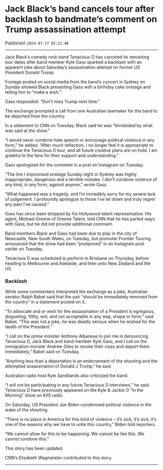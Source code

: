 # Jack Black’s band cancels tour after backlash to bandmate’s comment on Trump assassination attempt

Published :`2024-07-17 02:21:48`

---

Jack Black’s comedy rock band Tenacious D has canceled its remaining tour dates after band member Kyle Gass sparked a backlash with an apparent joke about Saturday’s assassination attempt on former US President Donald Trump.

Footage posted on social media from the band’s concert in Sydney on Sunday showed Black presenting Gass with a birthday cake onstage and telling him to “make a wish.”

Gass responded: “Don’t miss Trump next time.”

The exchange prompted a call from one Australian lawmaker for the band to be deported from the country.

In a statement to CNN on Tuesday, Black said he was “blindsided by what was said at the show.”

“I would never condone hate speech or encourage political violence in any form,” he added. “After much reflection, I no longer feel it is appropriate to continue the Tenacious D tour, and all future creative plans are on hold. I am grateful to the fans for their support and understanding.”

Gass apologized for the comment in a post on Instagram on Tuesday.

“The line I improvised onstage Sunday night in Sydney was highly inappropriate, dangerous and a terrible mistake. I don’t condone violence of any kind, in any form, against anyone,” wrote Gass.

“What happened was a tragedy, and I’m incredibly sorry for my severe lack of judgement. I profoundly apologize to those I’ve let down and truly regret any pain I’ve caused.”

Gass has since been dropped by his Hollywood talent representative. His agent, Michael Greene of Greene Talent, told CNN that he has parted ways with Gass, but he did not provide additional comment.

Band members Black and Gass had been due to play in the city of Newcastle, New South Wales, on Tuesday, but promoter Frontier Touring announced that the show had been “postponed” in an Instagram post earlier on Tuesday.

Tenacious D was scheduled to perform in Brisbane on Thursday, before heading to Melbourne and Adelaide, and then onto New Zealand and the US.

### Backlash

While some commenters interpreted the exchange as a joke, Australian senator Ralph Babet said that the pair “should be immediately removed from the country” in a statement posted on X.

“To advocate and or wish for the assassination of a President is egregious, disgusting, filthy, evil, and not acceptable in any way, shape or form,” said Babet. “This was not a joke, he was deadly serious when he wished for the death of the President.”

“I call on the prime minister Anthony Albanese to join me in denouncing Tenacious D, Jack Black and band member Kyle Gass, and I call on the immigration minister Andrew Giles to revoke their visas and deport them immediately,” Babet said on Tuesday.

“Anything less than a deportation is an endorsement of the shooting and the attempted assassination of Donald J Trump,” he said.

Australian radio host Kyle Sandilands also criticized the band.

“I will not be participating in any future Tenacious D interviews,” he said. Tenacious D have previously appeared on the Kyle & Jackie O “In the Morning” show on KIIS radio.

On Saturday, US President Joe Biden condemned political violence in the wake of the shooting.

“There is no place in America for this kind of violence – it’s sick, it’s sick, it’s one of the reasons why we have to unite this country,” Biden told reporters.

“We cannot allow for this to be happening. We cannot be like this. We cannot condone this.”

This story has been updated.

CNN’s Elizabeth Wagmeister contributed to this story.

---

